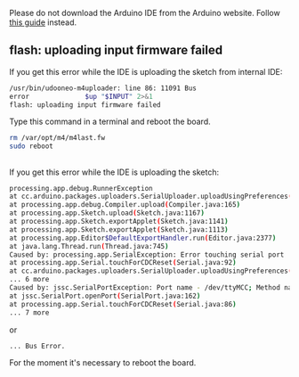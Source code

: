Please do not download the Arduino IDE from the Arduino website. Follow [this guide](../Getting_Started/Use_as_an_Arduino.html) instead.

## flash: uploading input firmware failed
If you get this error while the IDE is uploading the sketch from internal IDE:

``` bash
/usr/bin/udooneo-m4uploader: line 86: 11091 Bus
error              $up "$INPUT" 2>&1
flash: uploading input firmware failed
```

Type this command in a terminal and reboot the board.

``` bash
rm /var/opt/m4/m4last.fw
sudo reboot
```


##
If you get this error while the IDE is uploading the sketch:

``` bash
processing.app.debug.RunnerException
at cc.arduino.packages.uploaders.SerialUploader.uploadUsingPreferences(SerialUploader.java:131)
at processing.app.debug.Compiler.upload(Compiler.java:165)
at processing.app.Sketch.upload(Sketch.java:1167)
at processing.app.Sketch.exportApplet(Sketch.java:1141)
at processing.app.Sketch.exportApplet(Sketch.java:1113)
at processing.app.Editor$DefaultExportHandler.run(Editor.java:2377)
at java.lang.Thread.run(Thread.java:745)
Caused by: processing.app.SerialException: Error touching serial port '/dev/ttyMCC'.
at processing.app.Serial.touchForCDCReset(Serial.java:92)
at cc.arduino.packages.uploaders.SerialUploader.uploadUsingPreferences(SerialUploader.java:120)
... 6 more
Caused by: jssc.SerialPortException: Port name - /dev/ttyMCC; Method name - openPort(); Exception type - Port busy.
at jssc.SerialPort.openPort(SerialPort.java:162)
at processing.app.Serial.touchForCDCReset(Serial.java:86)
... 7 more
```

or

``` bash
... Bus Error.
```

For the moment it's necessary to reboot the board.
